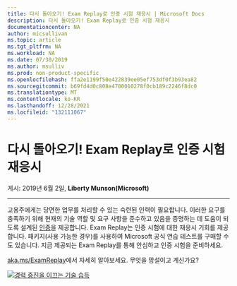 ```yaml
---
title: 다시 돌아오기! Exam Replay로 인증 시험 재응시 | Microsoft Docs
description: 다시 돌아오기! Exam Replay로 인증 시험 재응시
documentationcenter: NA
author: micsullivan
ms.topic: article
ms.tgt_pltfrm: NA
ms.workload: NA
ms.date: 07/30/2019
ms.author: msulliv
ms.prod: non-product-specific
ms.openlocfilehash: ffa2e1199f50e422839ee05ef753df0f3b93ea82
ms.sourcegitcommit: b69fd4d0c808e4780010278f0cb189c2246f8dc0
ms.translationtype: MT
ms.contentlocale: ko-KR
ms.lasthandoff: 12/28/2021
ms.locfileid: "132111067"
---
```

# <a name="its-back-get-a-retake-on-certification-exams-with-exam-replay"></a>다시 돌아오기! Exam Replay로 인증 시험 재응시

게시: 2019년 6월 2일, **Liberty Munson(Microsoft)**

___

고용주에게는 당면한 업무를 처리할 수 있는 숙련된 인력이 필요합니다. 이러한 요구를 충족하기 위해 현재의 기술 역할 및 요구 사항을 준수하고 있음을 증명하는 데 도움이 되도록 설계된 [인증](https://www.microsoft.com/learning/certification-overview.aspx)을 제공합니다. Exam Replay는 인증 시험에 대한 재응시 기회를 제공합니다. 패키지(사용 가능한 경우)를 사용하여 Microsoft 공식 연습 테스트를 구매할 수도 있습니다. 지금 제공되는 Exam Replay를 통해 안심하고 인증 시험을 준비하세요.

[aka.ms/ExamReplay](https://www.microsoft.com/learning/offers.aspx#specialoffers-examreplay)에서 자세히 알아보세요. 무엇을 망설이고 계신가요?

[![경력 증진을 이끄는 기술 습득](images/microsoft-certified-banner.png)](https://www.microsoft.com/learning/azure-training-certification.aspx?WT.icid=mva_bnr_lexawareness_usen_asi_rightrail_oct2017)

